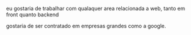 <p>
eu gostaria de trabalhar com qualaquer area relacionada a web, tanto em front quanto backend
</p>
<p>
gostaria de ser contratado em empresas grandes como a google.
</p>
